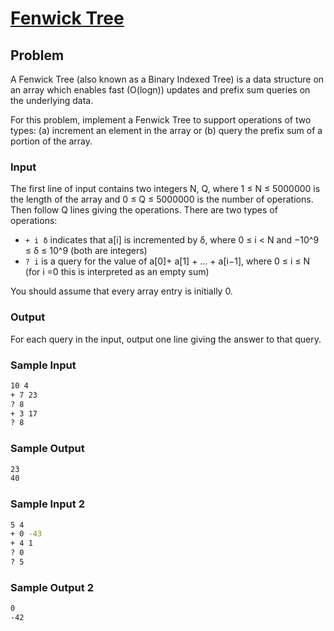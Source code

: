 # [Fenwick Tree](https://liu.kattis.com/courses/AAPS/AAPS25/assignments/t7dpmj/problems/fenwick)

## Problem

A Fenwick Tree (also known as a Binary Indexed Tree) is a data structure on an array which enables fast (O(logn)) updates and prefix sum queries on the underlying data.

For this problem, implement a Fenwick Tree to support operations of two types: (a) increment an element in the array or (b) query the prefix sum of a portion of the array.

### Input

The first line of input contains two integers N, Q, where 1 ≤ N ≤ 5000000 is the length of the array and 0 ≤ Q ≤ 5000000 is the number of operations. Then follow Q lines giving the operations. There are two types of operations:

- `+ i δ` indicates that a[i] is incremented by δ, where 0 ≤ i < N and −10^9 ≤ δ ≤ 10^9 (both are integers)
- `? i` is a query for the value of a[0]+ a[1] + … + a[i−1], where 0 ≤ i ≤ N (for i =0 this is interpreted as an empty sum)

You should assume that every array entry is initially 0.

### Output

For each query in the input, output one line giving the answer to that query.

### Sample Input 

```bash
10 4
+ 7 23
? 8
+ 3 17
? 8

```

### Sample Output 

```bash
23
40

```

### Sample Input 2

```bash
5 4
+ 0 -43
+ 4 1
? 0
? 5

```

### Sample Output 2

```bash
0
-42

```
